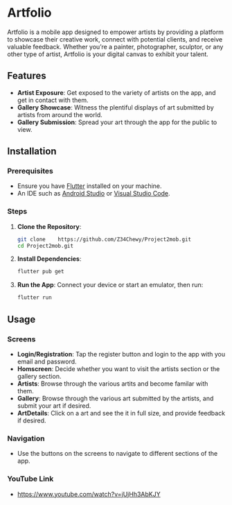 # Artfolio

Artfolio is a mobile app designed to empower artists by providing a platform to showcase their creative work, connect with potential clients, and receive valuable feedback. Whether you’re a painter, photographer, sculptor, or any other type of artist, Artfolio is your digital canvas to exhibit your talent.

## Features

- **Artist Exposure**: Get exposed to the variety of artists on the app, and get in contact with them.
- **Gallery Showcase**: Witness the plentiful displays of art submitted by artists from around the world.
- **Gallery Submission**: Spread your art through the app for the public to view.

## Installation

### Prerequisites

- Ensure you have [Flutter](https://flutter.dev/docs/get-started/install) installed on your machine.
- An IDE such as [Android Studio](https://developer.android.com/studio) or [Visual Studio Code](https://code.visualstudio.com/).

### Steps

1. **Clone the Repository**:
   ```bash
   git clone    https://github.com/Z34Chewy/Project2mob.git
   cd Project2mob.git

2. **Install Dependencies**:
   ```bash
   flutter pub get

3. **Run the App**:
   Connect your device or start an emulator, then run:
   ```bash
   flutter run

## Usage

### Screens

- **Login/Registration**: Tap the register button and login to the app with you email and password.
- **Homscreen**: Decide whether you want to visit the artists section or the gallery section.
- **Artists**: Browse through the various artits and become familar with them.
- **Gallery**: Browse through the various art submitted by the artists, and submit your art if desired.
- **ArtDetails**: Click on a art and see the it in full size, and provide feedback if desired.

### Navigation

- Use the buttons on the screens to navigate to different sections of the app.

### YouTube Link

- https://www.youtube.com/watch?v=jUjHh3AbKJY